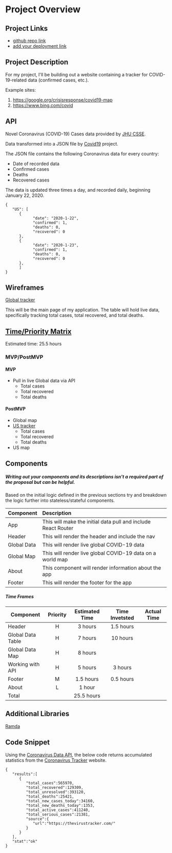 # Project Overview

## Project Links

- [github repo link](https://github.com/carlynicholson/react-project)
- [add your deployment link]()

## Project Description

For my project, I'll be building out a website containing a tracker for COVID-19-related data (confirmed cases, etc.). 

Example sites:
1. https://google.org/crisisresponse/covid19-map
2. https://www.bing.com/covid


## API

Novel Coronavirus (COVID-19) Cases data provided by [JHU CSSE](https://github.com/CSSEGISandData/COVID-19).

Data transformed into a JSON file by [Covid19](https://github.com/pomber/covid19) project. 

The JSON file contains the following Coronavirus data for every country: 
- Date of recorded data
- Confirmed cases
- Deaths
- Recovered cases

The data is updated three times a day, and recorded daily, beginning January 22, 2020.


```
{
   "US": [
      {
            "date": "2020-1-22",
            "confirmed": 1,
            "deaths": 0,
            "recovered": 0
      },
      {
            "date": "2020-1-23",
            "confirmed": 1,
            "deaths": 0,
            "recovered": 0
      },
      ]
}
```


## Wireframes

[Global tracker](https://res.cloudinary.com/df6sigxz7/image/upload/v1585329950/covid-tracker/project-worksheet/covid-tracker.png)

This will be the main page of my application. The table will hold live data, specifically tracking total cases, total recovered, and total deaths. 


## [Time/Priority Matrix](https://res.cloudinary.com/df6sigxz7/image/upload/v1585278437/covid-tracker/project-worksheet/priority_matrix.png)

Estimated time: 25.5 hours

### MVP/PostMVP

#### MVP 
- Pull in live Global data via API
	- Total cases
	- Total recovered
	- Total deaths

#### PostMVP

- Global map
- [US tracker](https://res.cloudinary.com/df6sigxz7/image/upload/v1585277946/covid-tracker/project-worksheet/main.png)
	- Total cases
	- Total recovered
	- Total deaths
- US map

## Components
##### Writing out your components and its descriptions isn't a required part of the proposal but can be helpful.

Based on the initial logic defined in the previous sections try and breakdown the logic further into stateless/stateful components. 

| Component | Description | 
| --- | :--- | 
| App | This will make the initial data pull and include React Router | 
| Header | This will render the header and include the nav | 
| Global Data | This will render live global COVID-19 data | 
| Global Map | This will render live global COVID-19 data on a world map | 
| About | This component will render information about the app | 
| Footer | This will render the footer for the app | 

##### Time Frames

| Component | Priority | Estimated Time | Time Invetsted | Actual Time |
| --- | :---: |  :---: | :---: | :---: |
| Header | H | 3 hours | 1.5 hours |   |
| Global Data Table | H | 7 hours | 10 hours |   |
| Global Data Map | H | 8 hours |   |   |
| Working with API | H | 5 hours | 3 hours |   |
| Footer | M | 1.5 hours | 0.5 hours |   |
| About | L | 1 hour |   |   |
| Total |   | 25.5 hours |   |   |

## Additional Libraries
 [Ramda](https://ramdajs.com/docs/)

## Code Snippet

Using the [Coronavirus Data API](https://thevirustracker.com/api), the below code returns accumulated statistics from the [Coronavirus Tracker](https://thevirustracker.com/) website. 

```
{
   "results":[
      {
         "total_cases":565970,
         "total_recovered":129309,
         "total_unresolved":393120,
         "total_deaths":25421,
         "total_new_cases_today":34160,
         "total_new_deaths_today":1353,
         "total_active_cases":411240,
         "total_serious_cases":21381,
         "source":{
            "url":"https://thevirustracker.com/"
         }
      }
   ],
   "stat":"ok"
}
```

